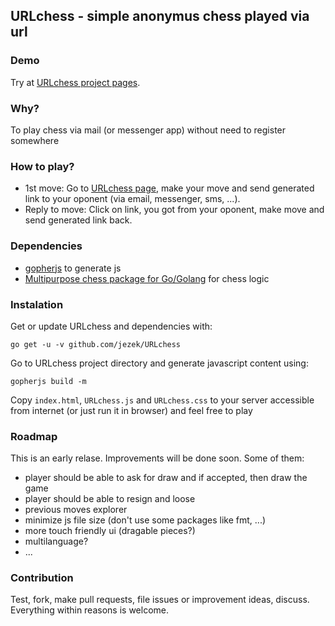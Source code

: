 URLchess - simple anonymus chess played via url
-----------------------------------------------
### Demo
Try at [URLchess project pages](https://jezek.github.io/URLchess).

### Why?
To play chess via mail (or messenger app) without need to register somewhere

### How to play?
- 1st move: Go to [URLchess page](https://jezek.github.io/URLchess), make your move and send generated link to your oponent (via email, messenger, sms, ...).
- Reply to move: Click on link, you got from your oponent, make move and send generated link back.

### Dependencies
- [gopherjs](https://github.com/gopherjs/gopherjs) to generate js
- [Multipurpose chess package for Go/Golang](https://github.com/andrewbackes/chess) for chess logic

### Instalation
Get or update URLchess and dependencies with:
```
go get -u -v github.com/jezek/URLchess
```

Go to URLchess project directory and generate javascript content using:
```
gopherjs build -m
```

Copy `index.html`, `URLchess.js` and `URLchess.css` to your server accessible from internet (or just run it in browser) and feel free to play

### Roadmap
This is an early relase. Improvements will be done soon. Some of them:
- player should be able to ask for draw and if accepted, then draw the game
- player should be able to resign and loose
- previous moves explorer
- minimize js file size (don't use some packages like fmt, ...)
- more touch friendly ui (dragable pieces?)
- multilanguage?
- ...

### Contribution
Test, fork, make pull requests, file issues or improvement ideas, discuss. Everything within reasons is welcome.
